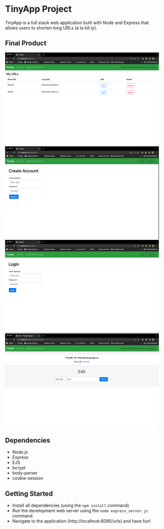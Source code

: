 # TinyApp Project

TinyApp is a full stack web application built with Node and Express that allows users to shorten long URLs (à la bit.ly).

## Final Product

!["Screenshot of URLs page"](https://github.com/manwelja/tinyapp/blob/main/docs/urls_page.png)
!["Screenshot of registration page"](https://github.com/manwelja/tinyapp/blob/main/docs/registration_page.png)
!["Screenshot of login page"](https://github.com/manwelja/tinyapp/blob/main/docs/login_page.png)
!["Screenshot of edit page"](https://github.com/manwelja/tinyapp/blob/main/docs/edit_page.png)


## Dependencies

- Node.js
- Express
- EJS
- bcrypt
- body-parser
- cookie-session


## Getting Started

- Install all dependencies (using the `npm install` command).
- Run the development web server using the `node express_server.js` command.
- Navigate to the application (http://localhost:8080/urls) and have fun!